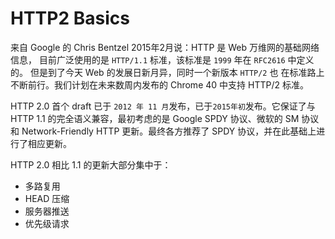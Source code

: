 # HTTP2 Basics


来自 Google 的 Chris Bentzel 2015年2月说：HTTP 是 Web 万维网的基础网络信息，
目前广泛使用的是 `HTTP/1.1` 标准，该标准是 `1999` 年在 `RFC2616` 中定义的。
但是到了今天 Web 的发展日新月异，同时一个新版本 `HTTP/2` 也
在标准路上不断前行。我们计划在未来数周内发布的 Chrome 40 中支持 HTTP/2 标准。


HTTP 2.0 首个 draft 已于 `2012 年 11 月`发布，已于`2015年初`发布。它保证了与 HTTP 1.1 的完全语义兼容，最初考虑的是 Google SPDY 协议、微软的 SM 协议和 Network-Friendly HTTP 更新。最终各方推荐了 SPDY 协议，并在此基础上进行了相应更新。

HTTP 2.0 相比 1.1 的更新大部分集中于：

* 多路复用
* HEAD 压缩
* 服务器推送
* 优先级请求

